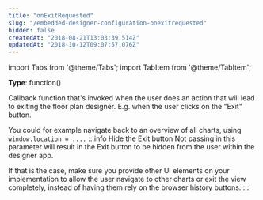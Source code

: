 ```yaml
---
title: "onExitRequested"
slug: "/embedded-designer-configuration-onexitrequested"
hidden: false
createdAt: "2018-08-21T13:03:39.514Z"
updatedAt: "2018-10-12T09:07:57.076Z"
---
```


import Tabs from '@theme/Tabs';
import TabItem from '@theme/TabItem';

**Type**: function()

Callback function that's invoked when the user does an action that will lead to exiting the floor plan designer. E.g. when the user clicks on the "Exit" button. 

You could for example navigate back to an overview of all charts, using `window.location = ....`
:::info Hide the Exit button
Not passing in this parameter will result in the Exit button to be hidden from the user within the designer app.

If that is the case, make sure you provide other UI elements on your implementation to allow the user navigate to other charts or exit the view completely, instead of having them rely on the browser history buttons.
:::

